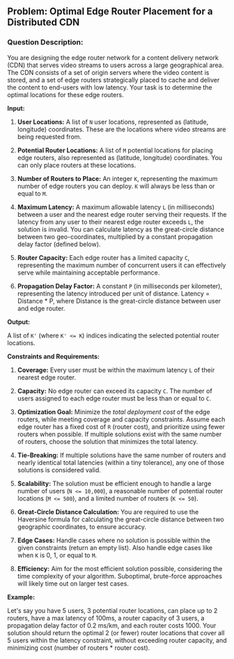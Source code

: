 ## Problem: Optimal Edge Router Placement for a Distributed CDN

### Question Description:

You are designing the edge router network for a content delivery network (CDN) that serves video streams to users across a large geographical area. The CDN consists of a set of origin servers where the video content is stored, and a set of edge routers strategically placed to cache and deliver the content to end-users with low latency. Your task is to determine the optimal locations for these edge routers.

**Input:**

1.  **User Locations:** A list of `N` user locations, represented as (latitude, longitude) coordinates. These are the locations where video streams are being requested from.

2.  **Potential Router Locations:** A list of `M` potential locations for placing edge routers, also represented as (latitude, longitude) coordinates. You can only place routers at these locations.

3.  **Number of Routers to Place:** An integer `K`, representing the maximum number of edge routers you can deploy. `K` will always be less than or equal to `M`.

4.  **Maximum Latency:** A maximum allowable latency `L` (in milliseconds) between a user and the nearest edge router serving their requests. If the latency from any user to their nearest edge router exceeds `L`, the solution is invalid. You can calculate latency as the great-circle distance between two geo-coordinates, multiplied by a constant propagation delay factor (defined below).

5.  **Router Capacity:** Each edge router has a limited capacity `C`, representing the maximum number of concurrent users it can effectively serve while maintaining acceptable performance.

6.  **Propagation Delay Factor:** A constant `P` (in milliseconds per kilometer), representing the latency introduced per unit of distance. Latency = Distance * P, where Distance is the great-circle distance between user and edge router.

**Output:**

A list of `K'` (where `K' <= K`) indices indicating the selected potential router locations.

**Constraints and Requirements:**

1.  **Coverage:** Every user must be within the maximum latency `L` of their nearest edge router.

2.  **Capacity:** No edge router can exceed its capacity `C`. The number of users assigned to each edge router must be less than or equal to `C`.

3.  **Optimization Goal:** Minimize the *total deployment cost* of the edge routers, while meeting coverage and capacity constraints. Assume each edge router has a fixed cost of `R` (router cost), and prioritize using fewer routers when possible. If multiple solutions exist with the same number of routers, choose the solution that minimizes the total latency.

4.  **Tie-Breaking:** If multiple solutions have the same number of routers and nearly identical total latencies (within a tiny tolerance), any one of those solutions is considered valid.

5.  **Scalability:** The solution must be efficient enough to handle a large number of users (`N <= 10,000`), a reasonable number of potential router locations (`M <= 500`), and a limited number of routers (`K <= 50`).

6.  **Great-Circle Distance Calculation:** You are required to use the Haversine formula for calculating the great-circle distance between two geographic coordinates, to ensure accuracy.

7.  **Edge Cases:** Handle cases where no solution is possible within the given constraints (return an empty list). Also handle edge cases like when `K` is 0, 1, or equal to `M`.

8.  **Efficiency:** Aim for the most efficient solution possible, considering the time complexity of your algorithm. Suboptimal, brute-force approaches will likely time out on larger test cases.

**Example:**

Let's say you have 5 users, 3 potential router locations, can place up to 2 routers, have a max latency of 100ms, a router capacity of 3 users, a propagation delay factor of 0.2 ms/km, and each router costs 1000. Your solution should return the optimal 2 (or fewer) router locations that cover all 5 users within the latency constraint, without exceeding router capacity, and minimizing cost (number of routers * router cost).
